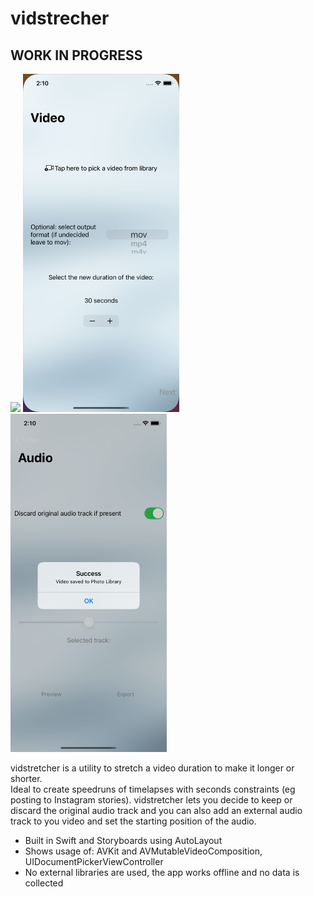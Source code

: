 #  vidstrecher

## WORK IN PROGRESS

<img src="Screenshots/vid1.gif" width="250">&nbsp;<img src="Screenshots/screen1.png" width="250">&nbsp;<img src="Screenshots/screen2.png" width="250">&nbsp;

vidstretcher is a utility to stretch a video duration to make it longer or shorter.  
Ideal to create speedruns of timelapses with seconds constraints (eg posting to Instagram stories). 
vidstretcher lets you decide to keep or discard the original audio track and you can also add an external audio track to you video and set the starting position of the audio.

* Built in Swift and Storyboards using AutoLayout
* Shows usage of: AVKit and AVMutableVideoComposition, UIDocumentPickerViewController
* No external libraries are used, the app works offline and no data is collected

